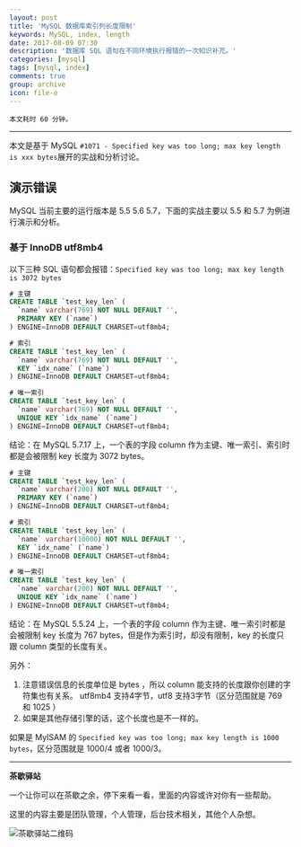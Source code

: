 ```yaml
---
layout: post
title: 'MySQL 数据库索引列长度限制'
keywords: MySQL, index, length
date: 2017-08-09 07:30
description: '数据库 SQL 语句在不同环境执行报错的一次知识补充。'
categories: [mysql]
tags: [mysql, index]
comments: true
group: archive
icon: file-o
---
```


    本文耗时 60 分钟。

----

本文是基于 MySQL `#1071 - Specified key was too long; max key length is xxx bytes`展开的实战和分析讨论。

## 演示错误 ##

MySQL 当前主要的运行版本是 5.5 5.6 5.7，下面的实战主要以 5.5 和 5.7 为例进行演示和分析。

### 基于 InnoDB utf8mb4 ##

以下三种 SQL 语句都会报错：`Specified key was too long; max key length is 3072 bytes`

```sql
# 主键
CREATE TABLE `test_key_len` (
  `name` varchar(769) NOT NULL DEFAULT '',
  PRIMARY KEY (`name`)
) ENGINE=InnoDB DEFAULT CHARSET=utf8mb4;

# 索引
CREATE TABLE `test_key_len` (
  `name` varchar(769) NOT NULL DEFAULT '',
  KEY `idx_name` (`name`)
) ENGINE=InnoDB DEFAULT CHARSET=utf8mb4;

# 唯一索引
CREATE TABLE `test_key_len` (
  `name` varchar(769) NOT NULL DEFAULT '',
  UNIQUE KEY `idx_name` (`name`)
) ENGINE=InnoDB DEFAULT CHARSET=utf8mb4;
```

结论：在 MySQL 5.7.17 上，一个表的字段 column 作为主键、唯一索引、索引时都是会被限制 key 长度为 3072 bytes。


```sql
# 主键
CREATE TABLE `test_key_len` (
  `name` varchar(200) NOT NULL DEFAULT '',
  PRIMARY KEY (`name`)
) ENGINE=InnoDB DEFAULT CHARSET=utf8mb4;

# 索引
CREATE TABLE `test_key_len` (
  `name` varchar(10000) NOT NULL DEFAULT '',
  KEY `idx_name` (`name`)
) ENGINE=InnoDB DEFAULT CHARSET=utf8mb4;

# 唯一索引
CREATE TABLE `test_key_len` (
  `name` varchar(200) NOT NULL DEFAULT '',
  UNIQUE KEY `idx_name` (`name`)
) ENGINE=InnoDB DEFAULT CHARSET=utf8mb4;
```

结论：在 MySQL 5.5.24 上，一个表的字段 column 作为主键、唯一索引时都是会被限制 key 长度为 767 bytes，但是作为索引时，却没有限制，key 的长度只跟 column 类型的长度有关。


另外：
1. 注意错误信息的长度单位是 bytes ，所以 column 能支持的长度跟你创建的字符集也有关系。
utf8mb4 支持4字节，utf8 支持3字节（区分范围就是 769 和 1025 ）
2. 如果是其他存储引擎的话，这个长度也是不一样的。

如果是 MyISAM 的 `Specified key was too long; max key length is 1000 bytes`，区分范围就是 1000/4 或者 1000/3。

----

**茶歇驿站**

一个让你可以在茶歇之余，停下来看一看，里面的内容或许对你有一些帮助。

这里的内容主要是团队管理，个人管理，后台技术相关，其他个人杂想。

![茶歇驿站二维码](http://oqos7hrvp.bkt.clouddn.com/blog/tech_tea.jpg)
